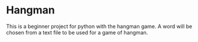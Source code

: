 # Hangman
This is a beginner project for python with the hangman game. A word will be chosen from a text file to be used for a game of hangman.
